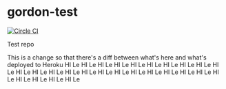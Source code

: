 gordon-test
===========

[![Circle CI](https://circleci.com/gh/gordonsyme/gordon-test/tree/master.svg?style=shield&circle-token=6f23ecd41155855a3a1b8fc1c4eeabe9f7d6e42a)](https://circleci.com/gh/gordonsyme/gordon-test/tree/master)

Test repo

This is a change so that there's a diff between what's here and what's deployed to Heroku
HI Le
HI Le
HI Le
HI Le
HI Le
HI Le
HI Le
HI Le
HI Le
HI Le
HI Le
HI Le
HI Le
HI Le
HI Le
HI Le
HI Le
HI Le
HI Le
HI Le
HI Le
HI Le
HI Le
HI Le
HI Le
HI Le
HI Le
